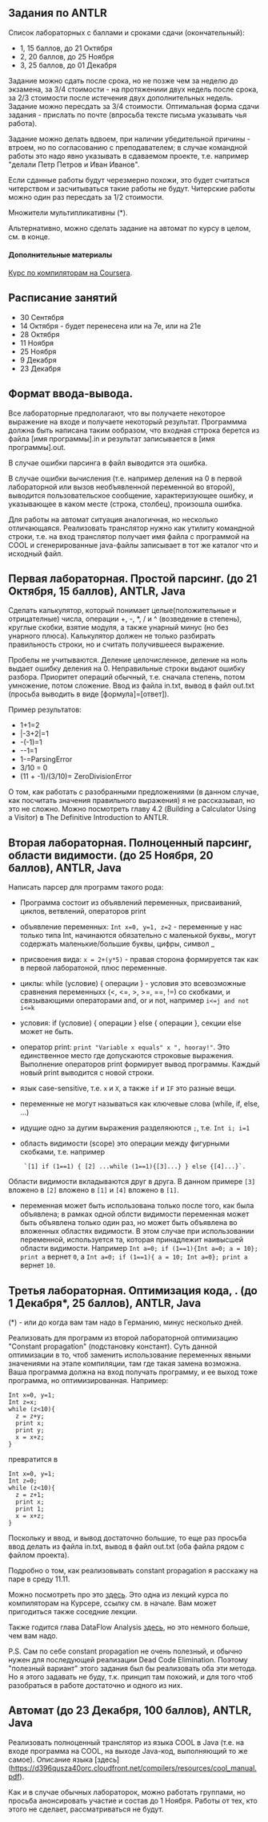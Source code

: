 ## Задания по ANTLR
Список лабораторных с баллами и сроками сдачи (окончательный):
- 1, 15 баллов, до 21 Октября
- 2, 20 баллов, до 25 Ноября
- 3, 25 баллов, до 01 Декабря

Задание можно сдать после срока, но не позже чем за неделю до экзамена, за 3/4 стоимости - на протяжениии двух недель после срока, за 2/3 стоимости после истечения двух дополнительных недель. Задание можно пересдать за 3/4 стоимости. Оптимальная форма сдачи задания - прислать по почте (впросьба  тексте письма указывать чья работа).

Задание можно делать вдвоем, при наличии убедительной причины - втроем, но по согласованию с преподавателем; в случае командной работы это надо явно указывать в сдаваемом проекте, т.е. например "делали Петр Петров и Иван Иванов". 

Если сданные работы будут черезмерно похожи, это будет считаться читерством и засчитываться такие работы не будут. Читерские работы можно один раз пересдать за 1/2 стоимости.

Множители мультипликативны (\*).

Альтернативно, можно сделать задание на автомат по курсу в целом, см. в конце.

#### Дополнительные материалы
[Курс по компиляторам на Coursera](https://class.coursera.org/compilers-004).

## Расписание занятий
- 30 Сентября
- 14 Октября - будет перенесена или на 7е, или на 21е 
- 28 Октября
- 11 Ноября
- 25 Ноября
- 9 Декабря
- 23 Декабря
 
## Формат ввода-вывода.
Все лабораторные предполагают, что вы получаете некоторое выражение на входе и получаете некоторый результат. Программма должна быть написана таким ообразом, что входная сттрока берется из файла [имя программы].in и результат записывается в [имя программы].out. 

В случае ошибки парсинга в файл выводится эта ошибка. 

В случае ошибки вычисления (т.е. например деления на 0 в первой лабораторной или вызов необъявленной переменной во второй), выводится пользовательское сообщение, характеризующее ошибку, и указывающее в каком месте (строка, столбец), произошла ошибка.

Для работы на автомат ситуация аналогичная, но несколько отличающаяся. Реализовать транслятор нужно как утилиту командной строки, т.е. на вход транслятор получает имя файла с программой на COOL и сгенерированные java-файлы записывает в тот же каталог что и исходный файл.  


## Первая лабораторная. Простой парсинг. (до 21 Октября, 15 баллов), ANTLR, Java

Сделать калькулятор, который понимает целые(положительные и отрицателные) числа, операции +, -, *, / и  ^ (возведение в степень), круглые скобки, взятие модуля, а также унарный минус (но без унарного плюса). Калькулятор должен не только разбирать правильность строки, но и считать получившееся выражение.  

Пробелы не учитываются. Деление целочисленное, деление на ноль выдает ошибку деления на 0. Неправильные строки выдают ошибку разбора. Приоритет операций обычный, т.е. сначала степень, потом умножение, потом сложение. Ввод из файла in.txt, вывод в файл out.txt (просьба выводить в виде [формула]=[ответ]).   

Пример результатов:
- 1+1=2
- |-3+2|=1
- -(-1)=1
- --1=1
- 1-=ParsingError
- 3/10 = 0
- (11 + -1)/(3/10)= ZeroDivisionError

О том, как работать с разобранными предложениями (в данном случае, как посчитать значения правильного выражения) я не рассказывал, но это не сложно. Можно посмотреть главу 4.2 (Building a Calculator Using a Visitor) в  The Definitive Introduction to ANTLR. 

## Вторая лабораторная. Полноценный парсинг, области видимости. (до 25 Ноября, 20 баллов), ANTLR, Java
Написать парсер для программ такого рода:
 - Программа состоит из объявлений переменных, присваиваний, циклов, ветвлений, операторов print
 - объявление переменных: `Int x=0, y=1, z=2` - переменные у нас только типа Int, начинаются обязательно с маленькой буквы,, могут содержать маленькие/большие буквы, цифры, символ _
 - присвоения вида: `x = 2+(y*5)` - правая сторона формируется так как в первой лаборатоной, плюс переменные.
 - циклы: while (условие) { операции } - условия это всевозможные сравнения переменныхх (<, <=, >, >=, ==, !=) со скобками, и связывающими операторами and, or и not, например `i<=j and not i<=k`
 - условия: if (условие) { операции } else { операции }, секции else может не быть.
 - оператор print: `print "Variable х equals" x ", hooray!"`. Это единственное место где допускаются строковые выражения. Выполнение операторов print формирует вывод программы. Каждый новый print выводится с новой строки. 
 - язык case-sensitive, т.е. `x` и `X`, а также `if` и `IF` это разные вещи.
 - переменные не могут называться как ключевые слова (while, if, else, ...)
 - идущие одно за дугим выражения разделяюются `;`, т.е. `Int i; i=1`
 - область видимости (scope) это операции между фигурными скобками, т.е. например
     
        `[1] if (1==1) { [2] ...while (1==1){[3]...} } else {[4]...}`.
Области видимости вкладываются друг в друга. В данном примере `[3]` вложено в `[2]` вложено в `[1]` и `[4]` вложено в `[1]`.
 - переменная может быть использована только после того, как была объявлена; в рамках одной облсти видимости переменная может быть объявлена только один раз, но может быть объявлена во вложенных областях видимости. В этом случае при использовании переменной, используется та, которая принадлежит наивысшей области видимости. Например
        `Int a=0; if (1==1){Int a=0; a = 10}; print a`
вернет `0`, а
        `Int a=0; if (1==1){ a = 10; Int a=0}; print a`
вернет `10`.

## Третья лабораторная. Оптимизация кода, . (до 1 Декабря*, 25 баллов), ANTLR, Java
(*) - или до когда вам там надо в Германию, минус несколько дней.

Реализовать для программ из второй лабораторной оптимизацию "Constant propagation" (подстановку констант). Суть данной оптимизации в то, чтоб заменить использование переменных явными значениями на этапе компиляции, там где такая замена возможна. Ваша программа должна на вход получать программу, и ее выход тоже программа, но оптимизированная. Например:

    Int x=0, y=1;
    Int z=x;
    while (z<10){
      z = z+y;
      print x;
      print y;
      x = x+z;
    }

превратится в

    Int x=0, y=1;
    Int z=0;
    while (z<10){
      z = z+1;
      print x;
      print 1;
      x = x+z;
    }

Поскольку и ввод, и вывод достаточно большие, то еще раз просьба ввод делать из файла in.txt, вывод в файл out.txt (оба файла рядом с файлом проекта).   

Подробно о том, как реализовывать constant propagation я расскажу на паре в среду 11.11.

Можно посмотреть про это [здесь](https://class.coursera.org/compilers-004/lecture/78). Это одна из лекций курса по компиляторам на Курсере, ссылку см. в начале. Вам может пригодиться также соседние лекции.

Также годится глава DataFlow Analysis [здесь](http://www.itu.dk/people/brabrand/UFPE/Data-Flow-Analysis/static.pdf), но это немного больше, чем вам надо.

P.S. Сам по себе constant propagation не очень полезный, и обычно нужен для последующей реализации Dead Code Elimination. Поэтому "полезный вариант" этого задания был бы реализовать оба эти метода. Но я этого задавать не буду, т.к. принцип там похожий, и для того чтоб разобраться в работе достаточно и одного из них.

## Автомат (до 23 Декабря, 100 баллов), ANTLR, Java

Реализовать полноценный транслятор из языка COOL в Java (т.е. на входе программа на COOL, на выходе Java-код, выполняющий то же самое). Описание языка [здесь] (https://d396qusza40orc.cloudfront.net/compilers/resources/cool_manual.pdf).

Как и в случае обычных лабораторок, можно работать группами, но просьба анонсировать участие и состав до 1 Ноября. Работы от тех, кто этого не сделает, рассматриваться не будут. 


